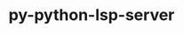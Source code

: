 ---
title: "py-python-lsp-server"
layout: cache
categories: [package, develop]
meta: {"versions": ["1.10.0"], "compilers": ["gcc@=10.2.1", "gcc@=7.5.0"], "oss": ["centos7", "ubuntu18.04"], "platforms": ["linux"], "targets": ["x86_64_v3"], "stacks": ["developer-tools", "developer-tools-manylinux2014", "root"], "num_specs": 12, "num_specs_by_stack": {"developer-tools-manylinux2014": 8, "root": 12, "developer-tools": 4}}
spec_details: [{"hash": "f4bo77ehuophgttygddm2r7qo6z62mqx", "compiler": "gcc@=10.2.1", "versions": ["1.10.0"], "os": "centos7", "platform": "linux", "target": "x86_64_v3", "variants": ["build_system=python_pip"], "stacks": ["developer-tools-manylinux2014", "root"], "size": "-", "tarball": "https://binaries.spack.io/develop/build_cache/linux-centos7-x86_64_v3/gcc-10.2.1/py-python-lsp-server-1.10.0/linux-centos7-x86_64_v3-gcc-10.2.1-py-python-lsp-server-1.10.0-f4bo77ehuophgttygddm2r7qo6z62mqx.spack"}, {"hash": "44jl5lkcofdyt43fxvvcmtzyrk2monnk", "compiler": "gcc@=10.2.1", "versions": ["1.10.0"], "os": "centos7", "platform": "linux", "target": "x86_64_v3", "variants": ["build_system=python_pip"], "stacks": ["developer-tools-manylinux2014", "root"], "size": "-", "tarball": "https://binaries.spack.io/develop/build_cache/linux-centos7-x86_64_v3/gcc-10.2.1/py-python-lsp-server-1.10.0/linux-centos7-x86_64_v3-gcc-10.2.1-py-python-lsp-server-1.10.0-44jl5lkcofdyt43fxvvcmtzyrk2monnk.spack"}, {"hash": "p6zc3drnvqfbpmelhjrc53mabj7khepz", "compiler": "gcc@=10.2.1", "versions": ["1.10.0"], "os": "centos7", "platform": "linux", "target": "x86_64_v3", "variants": ["build_system=python_pip"], "stacks": ["developer-tools-manylinux2014", "root"], "size": "-", "tarball": "https://binaries.spack.io/develop/build_cache/linux-centos7-x86_64_v3/gcc-10.2.1/py-python-lsp-server-1.10.0/linux-centos7-x86_64_v3-gcc-10.2.1-py-python-lsp-server-1.10.0-p6zc3drnvqfbpmelhjrc53mabj7khepz.spack"}, {"hash": "mpwch57qe6fv7gc53w3ulthx6wjzfqz2", "compiler": "gcc@=10.2.1", "versions": ["1.10.0"], "os": "centos7", "platform": "linux", "target": "x86_64_v3", "variants": ["build_system=python_pip"], "stacks": ["developer-tools-manylinux2014", "root"], "size": "-", "tarball": "https://binaries.spack.io/develop/build_cache/linux-centos7-x86_64_v3/gcc-10.2.1/py-python-lsp-server-1.10.0/linux-centos7-x86_64_v3-gcc-10.2.1-py-python-lsp-server-1.10.0-mpwch57qe6fv7gc53w3ulthx6wjzfqz2.spack"}, {"hash": "uyozy7xehjag6sgjzox5ocvpq5cntsfa", "compiler": "gcc@=10.2.1", "versions": ["1.10.0"], "os": "centos7", "platform": "linux", "target": "x86_64_v3", "variants": ["build_system=python_pip"], "stacks": ["developer-tools-manylinux2014", "root"], "size": "-", "tarball": "https://binaries.spack.io/develop/build_cache/linux-centos7-x86_64_v3/gcc-10.2.1/py-python-lsp-server-1.10.0/linux-centos7-x86_64_v3-gcc-10.2.1-py-python-lsp-server-1.10.0-uyozy7xehjag6sgjzox5ocvpq5cntsfa.spack"}, {"hash": "wn5dh5bgqxbnmtgj43lybpqnqs42bdgo", "compiler": "gcc@=10.2.1", "versions": ["1.10.0"], "os": "centos7", "platform": "linux", "target": "x86_64_v3", "variants": ["build_system=python_pip"], "stacks": ["developer-tools-manylinux2014", "root"], "size": "-", "tarball": "https://binaries.spack.io/develop/build_cache/linux-centos7-x86_64_v3/gcc-10.2.1/py-python-lsp-server-1.10.0/linux-centos7-x86_64_v3-gcc-10.2.1-py-python-lsp-server-1.10.0-wn5dh5bgqxbnmtgj43lybpqnqs42bdgo.spack"}, {"hash": "dytexqbiidqilvz3oxju6clanbomy4rz", "compiler": "gcc@=10.2.1", "versions": ["1.10.0"], "os": "centos7", "platform": "linux", "target": "x86_64_v3", "variants": ["build_system=python_pip"], "stacks": ["developer-tools-manylinux2014", "root"], "size": "-", "tarball": "https://binaries.spack.io/develop/build_cache/linux-centos7-x86_64_v3/gcc-10.2.1/py-python-lsp-server-1.10.0/linux-centos7-x86_64_v3-gcc-10.2.1-py-python-lsp-server-1.10.0-dytexqbiidqilvz3oxju6clanbomy4rz.spack"}, {"hash": "xse3ltnwergisblhwq7cjtc7ezcrzy66", "compiler": "gcc@=10.2.1", "versions": ["1.10.0"], "os": "centos7", "platform": "linux", "target": "x86_64_v3", "variants": ["build_system=python_pip"], "stacks": ["developer-tools-manylinux2014", "root"], "size": "-", "tarball": "https://binaries.spack.io/develop/build_cache/linux-centos7-x86_64_v3/gcc-10.2.1/py-python-lsp-server-1.10.0/linux-centos7-x86_64_v3-gcc-10.2.1-py-python-lsp-server-1.10.0-xse3ltnwergisblhwq7cjtc7ezcrzy66.spack"}, {"hash": "vuiazbo3buuprwcb6r5rmxjmxzf724if", "compiler": "gcc@=7.5.0", "versions": ["1.10.0"], "os": "ubuntu18.04", "platform": "linux", "target": "x86_64_v3", "variants": ["build_system=python_pip"], "stacks": ["developer-tools", "root"], "size": "-", "tarball": "https://binaries.spack.io/develop/build_cache/linux-ubuntu18.04-x86_64_v3/gcc-7.5.0/py-python-lsp-server-1.10.0/linux-ubuntu18.04-x86_64_v3-gcc-7.5.0-py-python-lsp-server-1.10.0-vuiazbo3buuprwcb6r5rmxjmxzf724if.spack"}, {"hash": "hja7zymbmtfkxzqwfcbdllg3hztpodlc", "compiler": "gcc@=7.5.0", "versions": ["1.10.0"], "os": "ubuntu18.04", "platform": "linux", "target": "x86_64_v3", "variants": ["build_system=python_pip"], "stacks": ["developer-tools", "root"], "size": "-", "tarball": "https://binaries.spack.io/develop/build_cache/linux-ubuntu18.04-x86_64_v3/gcc-7.5.0/py-python-lsp-server-1.10.0/linux-ubuntu18.04-x86_64_v3-gcc-7.5.0-py-python-lsp-server-1.10.0-hja7zymbmtfkxzqwfcbdllg3hztpodlc.spack"}, {"hash": "ig7zmrfiy2ap56gtvpfalu7dzzb2jbat", "compiler": "gcc@=7.5.0", "versions": ["1.10.0"], "os": "ubuntu18.04", "platform": "linux", "target": "x86_64_v3", "variants": ["build_system=python_pip"], "stacks": ["developer-tools", "root"], "size": "-", "tarball": "https://binaries.spack.io/develop/build_cache/linux-ubuntu18.04-x86_64_v3/gcc-7.5.0/py-python-lsp-server-1.10.0/linux-ubuntu18.04-x86_64_v3-gcc-7.5.0-py-python-lsp-server-1.10.0-ig7zmrfiy2ap56gtvpfalu7dzzb2jbat.spack"}, {"hash": "6ose57dnafzolps5leg4ctzgp66ry3yg", "compiler": "gcc@=7.5.0", "versions": ["1.10.0"], "os": "ubuntu18.04", "platform": "linux", "target": "x86_64_v3", "variants": ["build_system=python_pip"], "stacks": ["developer-tools", "root"], "size": "-", "tarball": "https://binaries.spack.io/develop/build_cache/linux-ubuntu18.04-x86_64_v3/gcc-7.5.0/py-python-lsp-server-1.10.0/linux-ubuntu18.04-x86_64_v3-gcc-7.5.0-py-python-lsp-server-1.10.0-6ose57dnafzolps5leg4ctzgp66ry3yg.spack"}]
---